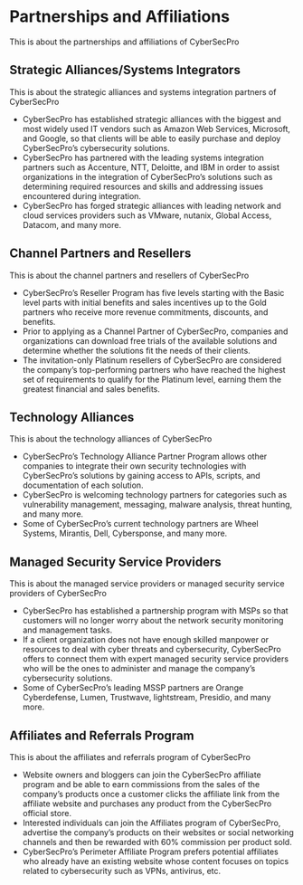 # Partnerships and Affiliations

This is about the partnerships and affiliations of CyberSecPro

## Strategic Alliances/Systems Integrators

This is about the strategic alliances and systems integration partners of CyberSecPro

- CyberSecPro has established strategic alliances with the biggest and most widely used IT vendors such as Amazon Web Services, Microsoft, and Google, so that clients will be able to easily purchase and deploy CyberSecPro’s cybersecurity solutions.
- CyberSecPro has partnered with the leading systems integration partners such as Accenture, NTT, Deloitte, and IBM in order to assist organizations in the integration of CyberSecPro’s solutions such as determining required resources and skills and addressing issues encountered during integration.
- CyberSecPro has forged strategic alliances with leading network and cloud services providers such as VMware, nutanix, Global Access, Datacom, and many more.

## Channel Partners and Resellers

This is about the channel partners and resellers of CyberSecPro

- CyberSecPro’s Reseller Program has five levels starting with the Basic level parts with initial benefits and sales incentives up to the Gold partners who receive more revenue commitments, discounts, and benefits.
- Prior to applying as a Channel Partner of CyberSecPro, companies and organizations can download free trials of the available solutions and determine whether the solutions fit the needs of their clients.
- The invitation-only Platinum resellers of CyberSecPro are considered the company’s top-performing partners who have reached the highest set of requirements to qualify for the Platinum level, earning them the greatest financial and sales benefits.

## Technology Alliances

This is about the technology alliances of CyberSecPro

- CyberSecPro’s Technology Alliance Partner Program allows other companies to integrate their own security technologies with CyberSecPro’s solutions by gaining access to APIs, scripts, and documentation of each solution.
- CyberSecPro is welcoming technology partners for categories such as vulnerability management, messaging, malware analysis, threat hunting, and many more.
- Some of CyberSecPro’s current technology partners are Wheel Systems, Mirantis, Dell, Cybersponse, and many more.

## Managed Security Service Providers

This is about the managed service providers or managed security service providers of CyberSecPro

- CyberSecPro has established a partnership program with MSPs so that customers will no longer worry about the network security monitoring and management tasks.
- If a client organization does not have enough skilled manpower or resources to deal with cyber threats and cybersecurity, CyberSecPro offers to connect them with expert managed security service providers who will be the ones to administer and manage the company’s cybersecurity solutions.
- Some of CyberSecPro’s leading MSSP partners are Orange Cyberdefense, Lumen, Trustwave, lightstream, Presidio, and many more.

## Affiliates and Referrals Program

This is about the affiliates and referrals program of CyberSecPro

- Website owners and bloggers can join the CyberSecPro affiliate program and be able to earn commissions from the sales of the company’s products once a customer clicks the affiliate link from the affiliate website and purchases any product from the CyberSecPro official store.
- Interested individuals can join the Affiliates program of CyberSecPro, advertise the company’s products on their websites or social networking channels and then be rewarded with 60% commission per product sold.
- CyberSecPro’s Perimeter Affiliate Program prefers potential affiliates who already have an existing website whose content focuses on topics related to cybersecurity such as VPNs, antivirus, etc.